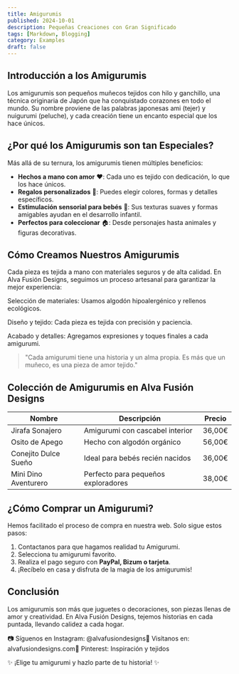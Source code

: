 ```yaml
---
title: Amigurumis
published: 2024-10-01
description: Pequeñas Creaciones con Gran Significado
tags: [Markdown, Blogging]
category: Examples
draft: false
---
```


## Introducción a los Amigurumis

Los amigurumis son pequeños muñecos tejidos con hilo y ganchillo, una técnica originaria de Japón que ha conquistado corazones en todo el mundo. Su nombre proviene de las palabras japonesas ami (tejer) y nuigurumi (peluche), y cada creación tiene un encanto especial que los hace únicos.

## ¿Por qué los Amigurumis son tan Especiales?

Más allá de su ternura, los amigurumis tienen múltiples beneficios:

- **Hechos a mano con amor** ❤️: Cada uno es tejido con dedicación, lo que los hace únicos.
- **Regalos personalizados** 🎁: Puedes elegir colores, formas y detalles específicos.
- **Estimulación sensorial para bebés** 👶: Sus texturas suaves y formas amigables ayudan en el desarrollo infantil.
- **Perfectos para coleccionar** 🏠: Desde personajes hasta animales y figuras decorativas.

## Cómo Creamos Nuestros Amigurumis

Cada pieza es tejida a mano con materiales seguros y de alta calidad. En Alva Fusión Designs, seguimos un proceso artesanal para garantizar la mejor experiencia:

Selección de materiales: Usamos algodón hipoalergénico y rellenos ecológicos.

Diseño y tejido: Cada pieza es tejida con precisión y paciencia.

Acabado y detalles: Agregamos expresiones y toques finales a cada amigurumi.

> "Cada amigurumi tiene una historia y un alma propia. Es más que un muñeco, es una pieza de amor tejido."

## Colección de Amigurumis en Alva Fusión Designs

| Nombre               | Descripción                         | Precio |
| -------------------- | ----------------------------------- | ------ |
| Jirafa Sonajero      | Amigurumi con cascabel interior     | 36,00€ |
| Osito de Apego       | Hecho con algodón orgánico          | 56,00€ |
| Conejito Dulce Sueño | Ideal para bebés recién nacidos     | 36,00€ |
| Mini Dino Aventurero | Perfecto para pequeños exploradores | 38,00€ |

## ¿Cómo Comprar un Amigurumi?

Hemos facilitado el proceso de compra en nuestra web. Solo sigue estos pasos:

1. Contactanos para que hagamos realidad tu Amigurumi.
2. Selecciona tu amigurumi favorito.
3. Realiza el pago seguro con **PayPal, Bizum o tarjeta**.
4. ¡Recíbelo en casa y disfruta de la magia de los amigurumis!

## Conclusión

Los amigurumis son más que juguetes o decoraciones, son piezas llenas de amor y creatividad. En Alva Fusión Designs, tejemos historias en cada puntada, llevando calidez a cada hogar.

📷 Síguenos en Instagram: @alvafusiondesigns🔗 Visítanos en: alvafusiondesigns.com📌 Pinterest: Inspiración y tejidos

✨ ¡Elige tu amigurumi y hazlo parte de tu historia! ✨
